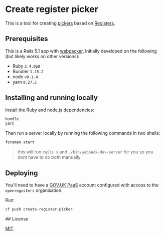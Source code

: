 # Create register picker

This is a tool for creating [pickers](https://github.com/alphagov/openregister-location-picker) based on [Registers](https://registers.cloudapps.digital/).

## Prerequisites

This is a Rails 5.1 app with [webpacker](http://github.com/rails/webpacker). Initially developed on the following (but likely works on other versions):

- Ruby `2.4.0p0`
- Bundler `1.15.2`
- node `v8.1.4`
- yarn `0.27.5`

## Installing and running locally

Install the Ruby and node.js dependencies:

```bash
bundle
yarn
```

Then run a server locally by running the following commands in two shells:

```bash
foreman start
```
> this will run `rails s` and `./bin/webpack-dev-server` for you so you dont have to do both manually

## Deploying

You'll need to have a [GOV.UK PaaS](https://www.cloud.service.gov.uk/) account configured with access to the `openregisters` organisation.

Run:

```bash
cf push create-register-picker
```

## License

[MIT](LICENSE.txt).
